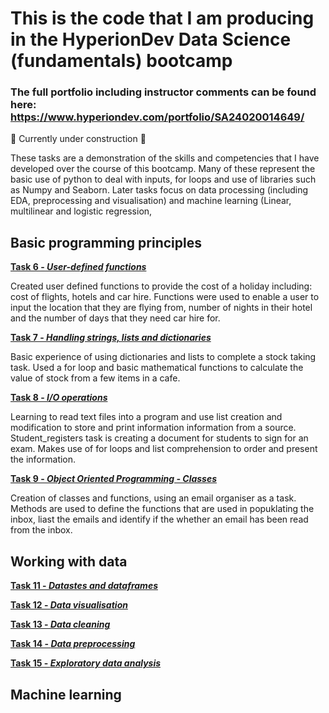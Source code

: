 # This is the code that I am producing in the HyperionDev Data Science (fundamentals) bootcamp
### The full portfolio including instructor comments can be found here: https://www.hyperiondev.com/portfolio/SA24020014649/

:construction: Currently under construction :hammer:

These tasks are a demonstration of the skills and competencies that I have developed over the course of this bootcamp. Many of these represent the basic use of python to deal with inputs, for loops and use of libraries such as Numpy and Seaborn. 
Later tasks focus on data processing (including EDA, preprocessing and visualisation) and machine learning (Linear, multilinear and logistic regression,  

## Basic programming principles
**[Task 6 - _User-defined functions_](https://github.com/S-Humble/Bootcamp-code-examples/tree/main/Tasks/Task%206)**

  Created user defined functions to provide the cost of a holiday including: cost of flights, hotels and car hire. 
  Functions were used to enable a user to input the location that they are flying from, number of nights in their     hotel and the number of days that they need car hire for. 

**[Task 7 - _Handling strings, lists and dictionaries_](https://github.com/S-Humble/Bootcamp-code-examples/tree/main/Tasks/Task%207)**

  Basic experience of using dictionaries and lists to complete a stock taking task. Used a for loop and basic         mathematical functions to calculate the value of stock from a few items in a cafe.


**[Task 8 - _I/O operations_](https://github.com/S-Humble/Bootcamp-code-examples/tree/main/Tasks/Task%208)** 

  Learning to read text files into a program and use list creation and modification to store and print information information from  a source. Student_registers task is creating a document for students to sign for an exam. 
  Makes use of for loops and list comprehension to order and present the information. 


**[Task 9 - _Object Oriented Programming - Classes_](https://github.com/S-Humble/Bootcamp-code-examples/tree/main/Tasks/Task%209)**

Creation of classes and functions, using an email organiser as a task. Methods are used to define the functions that are used in popuklating the inbox, liast the emails and identify if the whether an email has been read from the inbox.   

## Working with data

**[Task 11 -  _Datastes and dataframes_](https://github.com/S-Humble/Bootcamp-code-examples/tree/main/Tasks/Task%2011)** 

**[Task 12 - _Data visualisation_](https://github.com/S-Humble/Bootcamp-code-examples/tree/main/Tasks/Task%2012)** 

**[Task 13 - _Data cleaning_](https://github.com/S-Humble/Bootcamp-code-examples/tree/main/Tasks/Task%2013)** 

**[Task 14 - _Data preprocessing_]()** 

**[Task 15 - _Exploratory data analysis_](https://github.com/S-Humble/Bootcamp-code-examples/tree/main/Tasks/Task%2015)**

## Machine learning



